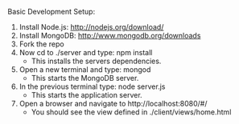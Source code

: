 Basic Development Setup:<br>
1. Install Node.js: http://nodejs.org/download/<br>
2. Install MongoDB: http://www.mongodb.org/downloads<br>
3. Fork the repo<br>
4. Now cd to ./server and type: npm install<br>
    - This installs the servers dependencies.<br>
5. Open a new terminal and type: mongod<br>
    - This starts the MongoDB server.<br>
5. In the previous terminal type: node server.js<br>
    - This starts the application server.<br>
6. Open a browser and navigate to http://localhost:8080/#/<br>
    - You should see the view defined in ./client/views/home.html<br>